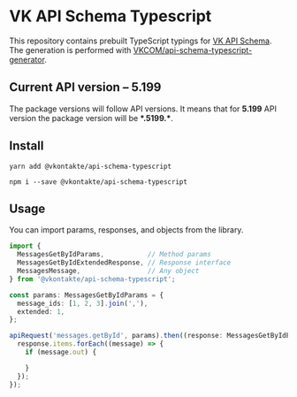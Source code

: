 # VK API Schema Typescript

This repository contains prebuilt TypeScript typings for [VK API Schema](https://github.com/VKCOM/vk-api-schema).
The generation is performed with [VKCOM/api-schema-typescript-generator](https://github.com/VKCOM/api-schema-typescript-generator).

## Current API version – **5.199**

The package versions will follow API versions. It means that for **5.199** API version the package version will be **\*.5199.\***.

## Install

```
yarn add @vkontakte/api-schema-typescript
```

```
npm i --save @vkontakte/api-schema-typescript
```

## Usage

You can import params, responses, and objects from the library.

```typescript
import {
  MessagesGetByIdParams,           // Method params
  MessagesGetByIdExtendedResponse, // Response interface
  MessagesMessage,                 // Any object
} from '@vkontakte/api-schema-typescript';

const params: MessagesGetByIdParams = {
  message_ids: [1, 2, 3].join(','),
  extended: 1,
};

apiRequest('messages.getById', params).then((response: MessagesGetByIdExtendedResponse) => {
  response.items.forEach((message) => {
    if (message.out) {

    }
  });
});
```
